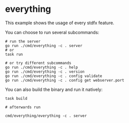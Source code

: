 # everything

This example shows the usage of every stdfx feature.

You can choose to run several subcommands:

```shell
# run the server
go run ./cmd/everything -c . server
# or
task run

# or try different subcommands
go run ./cmd/everything -c . help
go run ./cmd/everything -c . version
go run ./cmd/everything -c . config validate
go run ./cmd/everything -c . config get webserver.port
```

You can also build the binary and run it natively:

```shell
task build

# afterwards run

cmd/everything/everything -c . server
```
